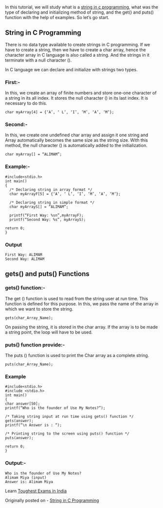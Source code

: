 In this tutorial, we will study what is a [string in c programming](https://usemynotes.com/what-is-a-string-in-c-programming/), what was the type of declaring and initializing method of string, and the get() and puts() function with the help of examples. So let’s go start.

## String in C Programming
There is no data type available to create strings in C programming. If we have to create a string, then we have to create a char array, hence the character array in C language is also called a string. And the strings in it terminate with a null character ().

In C language we can declare and initialize with strings two types.

### First:-
In this, we create an array of finite numbers and store one-one character of a string in its all index. It stores the null character () in its last index. It is necessary to do this.
```
char myArray[4] = {‘A’, ‘ L’, ‘I’, ‘M’, ‘A’, ‘M’};
```

### Second:-
In this, we create one undefined char array and assign it one string and Array automatically becomes the same size as the string size. With this method, the null character () is automatically added to the initialization.
```
char myArray[] = “ALIMAM”;
```

### Example:-
```
#include<stdio.h>
int main()
{
  /* Declaring string in array format */
  char myArrayF[5] = {‘A’, ‘ L’, ‘I’, ‘M’, ‘A’, ‘M’};

  /* Declaring string in simple format */
  char myArrayS[] = “ALIMAM”;

  printf(“First Way: %sn”,myArrayF);
  printf(“Second Way: %s”, myArrayS);

return 0;
}
```

### Output
```
First Way: ALIMAM
Second Way: ALIMAM
```

## gets() and puts() Functions

### gets() function:-
The get () function is used to read from the string user at run time. This function is defined for this purpose. In this, we pass the name of the array in which we want to store the string.
```
gets(char_Array_Name);
```
On passing the string, it is stored in the char array. If the array is to be made a string point, the loop will have to be used.

### puts() function provide:-
The puts () function is used to print the Char array as a complete string.
```
puts(char_Array_Name);
```

### Example
```
#include<stdio.h>
#include <stdio.h>
int main()
{
char answer[50];
printf(“Who is the founder of Use My Notes?”);

/* Taking string input at run time using gets() function */
gets(answer);
printf(“\n Answer is : “);

/* Printing string to the screen using puts() function */
puts(answer);

return 0;
}
```
### Output:-
```
Who is the founder of Use My Notes?
Alimam Miya (input)
Answer is: Alimam Miya
```
Learn [Toughest Exams in India](https://usemynotes.com/top-10-toughest-exams-in-india/)

Originally posted on - [String in C Programming](https://alimammiya.hashnode.dev/string-in-c-programming)
